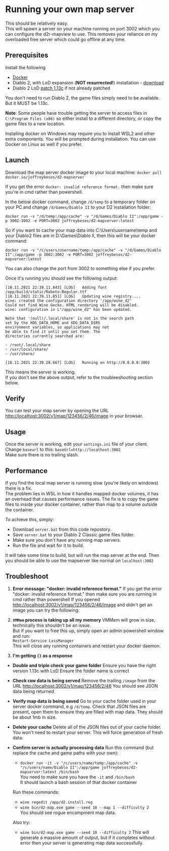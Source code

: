 # Running your own map server

This should be relatively easy.  
This will spawn a server on your machine running on port 3002 which you can configure the d2r-mapview to use. This removes your reliance on my overloaded free server which could go offline at any time.

## Prerequisites

Install the following

- [Docker](https://docs.docker.com/get-docker/)
- Diablo 2, with LoD expansion (__NOT resurrected!__) installation - [download](https://archive.org/details/diablo-ii-1.13c-minimal.-7z)
- Diablo 2 LoD [patch 1.13c](http://ftp.blizzard.com/pub/diablo2exp/patches/PC/LODPatch_113c.exe) if not already patched

You don't need to run Diablo 2, the game files simply need to be available. But it MUST be 1.13c.

__Note__: Some people have trouble getting the server to access files in `C:\Program Files (x86)` so either install to a different directory, or copy the game files to a new location.

Installing docker on Windows may require you to install WSL2 and other extra components. You will be prompted during installation.
You can use Docker on Linux as well if you prefer.

## Launch

Download the map server docker image to your local machine:
`docker pull docker.io/joffreybesos/d2-mapserver`

If you get the error `docker: invalid reference format.` then make sure you're in cmd rather than powershell.

In the below docker command, change `/d/temp` to a temporary folder on your PC and change `/d/Games/Diablo II` to your D2 installation folder:

`docker run -v "/d/temp:/app/cache" -v "/d/Games/Diablo II":/app/game -p 3002:3002 -e PORT=3002 joffreybesos/d2-mapserver:latest`

So if you want to cache your map data into C:\Users\username\temp and your Diablo2 files are in D:\Games\Diablo II, then this will be your docker command:

`docker run -v "/c/users/username/temp:/app/cache" -v "/d/Games/Diablo II":/app/game -p 3002:3002 -e PORT=3002 joffreybesos/d2-mapserver:latest`

You can also change the port from 3002 to something else if you prefer.

Once it's running you should see the following output:

```text
[18.11.2021 22:39.11.843] [LOG]   Adding font /app/build/static/Roboto-Regular.ttf
[18.11.2021 22:39.11.851] [LOG]   Updating wine registry....
wine: created the configuration directory '/app/wine_d2'
Could not find Wine Gecko. HTML rendering will be disabled.
wine: configuration in L"/app/wine_d2" has been updated.

Note that '(null)/.local/share' is not in the search path
set by the XDG_DATA_HOME and XDG_DATA_DIRS
environment variables, so applications may not
be able to find it until you set them. The
directories currently searched are:

- /root/.local/share
- /usr/local/share/
- /usr/share/

[18.11.2021 22:39.28.667] [LOG]   Running on http://0.0.0.0:3002
```

This means the server is working.  
If you don't see the above output, refer to the troubleeshooting section below.

## Verify

You can test your map server by opening the URL <http://localhost:3002/v1/map/123456/2/46/image> in your browser.

## Usage

Once the server is working, edit your `settings.ini` file of your client.  
Change `baseurl` to this: `baseUrl=http://localhost:3002`  
Make sure there is no trailing slash.

## Performance

If you find the local map server is running slow (you're likely on windows) there is a fix.  
The problem lies in WSL in how it handles mapped docker volumes, it has an overhead that causes performance issues.
The fix is to copy the game files to inside your docker container, rather than map to a volume outside the container.

To achieve this, simply:

- Download `server.bat` from this code repostory.
- Save `server.bat` to your Diablo 2 Classic game files folder.
- Make sure you don't have any running map servers.
- Run the file and wait for it to build.

It will take some time to build, but will run the map server at the end.
Then you should be able to use the mapserver like normal on `localhost:3002`

## Troubleshoot

1. __Error message: "docker: invalid reference format."__
  If you get the error "docker: invalid reference format." then make sure you are running in cmd rather than powershell
  If you opened <http://localhost:3002/v1/map/123456/2/46/image> and didn't get an image you can try the following:

2. __`VMMem` process is taking up all my memory__
  VMMem will grow in size, technically this shouldn't be an issue.  
  But if you want to free this up, simply open an admin powershell window and run:  
  `Restart-Service LxssManager`  
  This will close any running containers and restart your docker daemon.  

3. __I'm getting `{}` as a response__

- __Double and triple check your game folder__
  Ensure you have the right version 1.13c with LoD
  Ensure the folder name is correct
  
- __Check raw data is being served__
  Remove the trailing `/image` from the URL <http://localhost:3002/v1/map/123456/2/46>
  You should see JSON data being returned.  

- __Verify map data is being saved__
  Go to your cache folder used in your server docker command, e.g `/d/temp`. Check that JSON files are present, open them to ensure they are filled with map data. They should be about 1mb in size.  

- __Delete your cache__
  Delete all of the JSON files out of your cache folder. You won't need to restart your server. This will force generation of fresh data.  

- __Confirm server is actually processing data__
  Run this command (but replace the cache and game paths with your own):

  - `docker run -it -v "/c/users/name/temp:/app/cache" -v "/c/users/name/Diablo II":/app/game joffreybesos/d2-mapserver:latest /bin/bash`  
  You need to make sure you have the `-it` and `/bin/bash`  
  It should launch a bash session of that docker container  

  Run these commands:  
  - `wine regedit /app/d2.install.reg`  
  - `wine bin/d2-map.exe game --seed 10 --map 1 --difficulty 2`  
  You should see rogue encampment map data.  

  Also try:
  - `wine bin/d2-map.exe game --seed 10 --difficulty 2`
  This will generate a massive amount of output, but if it completes without error then your server is generating map data successfully.
